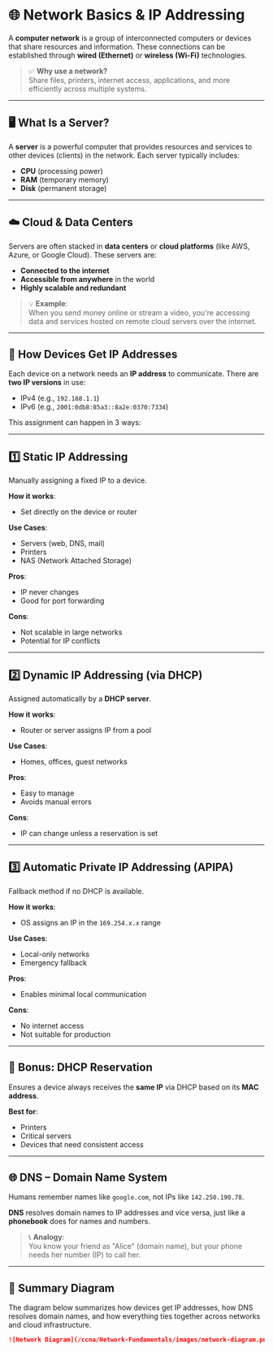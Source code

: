 # 🌐 Network Basics & IP Addressing

A **computer network** is a group of interconnected computers or devices that share resources and information. These connections can be established through **wired (Ethernet)** or **wireless (Wi-Fi)** technologies.

> ✅ **Why use a network?**  
> Share files, printers, internet access, applications, and more efficiently across multiple systems.

---

## 🖥️ What Is a Server?

A **server** is a powerful computer that provides resources and services to other devices (clients) in the network. Each server typically includes:

- **CPU** (processing power)
- **RAM** (temporary memory)
- **Disk** (permanent storage)

---

## ☁️ Cloud & Data Centers

Servers are often stacked in **data centers** or **cloud platforms** (like AWS, Azure, or Google Cloud). These servers are:

- **Connected to the internet**
- **Accessible from anywhere** in the world
- **Highly scalable and redundant**

> 💡 **Example**:  
> When you send money online or stream a video, you're accessing data and services hosted on remote cloud servers over the internet.

---

## 🧭 How Devices Get IP Addresses

Each device on a network needs an **IP address** to communicate. There are **two IP versions** in use:

- IPv4 (e.g., `192.168.1.1`)
- IPv6 (e.g., `2001:0db8:85a3::8a2e:0370:7334`)

This assignment can happen in 3 ways:

---

## 1️⃣ Static IP Addressing

Manually assigning a fixed IP to a device.

**How it works**:
- Set directly on the device or router

**Use Cases**:
- Servers (web, DNS, mail)
- Printers
- NAS (Network Attached Storage)

**Pros**:
- IP never changes
- Good for port forwarding

**Cons**:
- Not scalable in large networks
- Potential for IP conflicts

---

## 2️⃣ Dynamic IP Addressing (via DHCP)

Assigned automatically by a **DHCP server**.

**How it works**:
- Router or server assigns IP from a pool

**Use Cases**:
- Homes, offices, guest networks

**Pros**:
- Easy to manage
- Avoids manual errors

**Cons**:
- IP can change unless a reservation is set

---

## 3️⃣ Automatic Private IP Addressing (APIPA)

Fallback method if no DHCP is available.

**How it works**:
- OS assigns an IP in the `169.254.x.x` range

**Use Cases**:
- Local-only networks
- Emergency fallback

**Pros**:
- Enables minimal local communication

**Cons**:
- No internet access
- Not suitable for production

---

## 🎯 Bonus: DHCP Reservation

Ensures a device always receives the **same IP** via DHCP based on its **MAC address**.

**Best for**:
- Printers
- Critical servers
- Devices that need consistent access

---

## 🌐 DNS – Domain Name System

Humans remember names like `google.com`, not IPs like `142.250.190.78`.

**DNS** resolves domain names to IP addresses and vice versa, just like a **phonebook** does for names and numbers.

> 📞 **Analogy**:  
> You know your friend as "Alice" (domain name), but your phone needs her number (IP) to call her.

---

## 🧠 Summary Diagram

The diagram below summarizes how devices get IP addresses, how DNS resolves domain names, and how everything ties together across networks and cloud infrastructure.

```markdown
![Network Diagram](/ccna/Network-Fundamentals/images/network-diagram.png)
```
